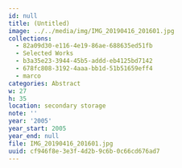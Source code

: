 ```yaml
---
id: null
title: (Untitled)
image: ../../media/img/IMG_20190416_201601.jpg
collections:
  - 82a09d30-e116-4e19-86ae-688635ed51fb
  - Selected Works
  - b3a35e23-3944-45b5-addd-eb4125bd7142
  - 678fc808-3192-4aaa-bb1d-51b51659eff4
  - marco
categories: Abstract
w: 27
h: 35
location: secondary storage
note: ''
year: '2005'
year_start: 2005
year_end: null
file: IMG_20190416_201601.jpg
uuid: cf946f8e-3e3f-4d2b-9c6b-0c66cd676ad7
---
```


